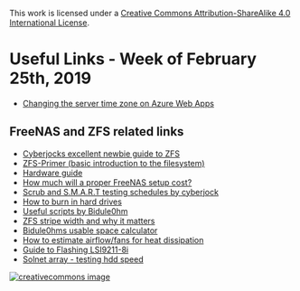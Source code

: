 This work is licensed under a
[Creative Commons Attribution-ShareAlike 4.0 International License](http://creativecommons.org/licenses/by-sa/4.0/).

# Useful Links - Week of February 25th, 2019

- [Changing the server time zone on Azure Web Apps](https://blogs.msdn.microsoft.com/tomholl/2015/04/06/changing-the-server-time-zone-on-azure-web-apps/)

## FreeNAS and ZFS related links

- [Cyberjocks excellent newbie guide to ZFS](https://forums.freenas.org/index.php?threads/slideshow-explaining-vdev-zpool-zil-and-l2arc-for-noobs.7775/)
- [ZFS-Primer (basic introduction to the filesystem)](https://forums.freenas.org/index.php?threads/zfs-primer.38927/)
- [Hardware guide](https://forums.freenas.org/index.php?resources/hardware-recommendations-guide.12/)
- [How much will a proper FreeNAS setup cost?](https://forums.freenas.org/index.php?threads/guide-how-much-will-a-proper-home-freenas-setup-cost-me.28936/)
- [Scrub and S.M.A.R.T testing schedules by cyberjock](https://forums.freenas.org/index.php?threads/scrub-and-smart-testing-schedules.20108/)
- [How to burn in hard drives](https://forums.freenas.org/index.php?threads/how-to-hard-drive-burn-in-testing.21451/)
- [Useful scripts by Bidule0hm](https://forums.freenas.org/index.php?threads/scripts-to-report-smart-zpool-and-ups-status-hdd-cpu-t%C2%B0-hdd-identification-and-backup-the-config.27365/)
- [ZFS stripe width and why it matters](http://blog.delphix.com/matt/2014/06/06/zfs-stripe-width/)
- [Bidule0hms usable space calculator](https://forums.freenas.org/index.php?threads/zfs-raid-size-and-reliability-calculator.28191/)
- [How to estimate airflow/fans for heat dissipation](http://www.sunon.com/uFiles/file/03_products/07-Technology/004.pdf)
- [Guide to Flashing LSI9211-8i](https://forums.freenas.org/index.php?threads/lsi-9211-8i-latest-firmware.40795/#post-279018)
- [Solnet array - testing hdd speed](https://forums.freenas.org/index.php?resources/solnet-array-test.1/)

[![creativecommons image](https://i.creativecommons.org/l/by-sa/4.0/80x15.png)](http://creativecommons.org/licenses/by-sa/4.0/)